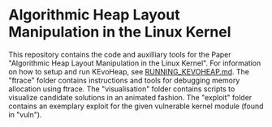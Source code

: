 # Algorithmic Heap Layout Manipulation in the Linux Kernel

This repository contains the code and auxilliary tools for the Paper "Algorithmic Heap Layout Manipulation in the Linux Kernel". For information on how to setup and run KEvoHeap, see [RUNNING_KEVOHEAP.md](https://github.com/fkie-cad/Algorithmic-Heap-Layout-Manipulation-in-the-Linux-Kernel/blob/main/RUNNING_KEVOHEAP.md). The "ftrace" folder contains instructions and tools for debugging memory allocation using ftrace. The "visualisation" folder contains scripts to visualize candidate solutions in an animated fashion. The "exploit" folder contains an exemplary exploit for the given vulnerable kernel module (found in "vuln").

